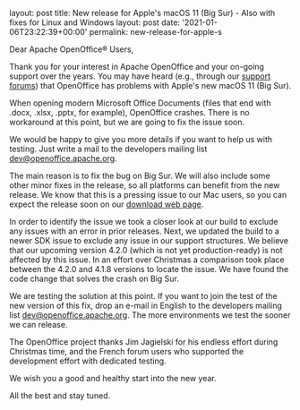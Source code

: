 layout: post
title: New release for Apple's macOS 11 (Big Sur) - Also with fixes for Linux and  Windows
layout: post
date: '2021-01-06T23:22:39+00:00'
permalink: new-release-for-apple-s

<p>Dear Apache OpenOffice® Users,</p><p>Thank you for your interest in Apache OpenOffice and your on-going support over the years. You may have heard (e.g., through our <a href="https://forum.openoffice.org/" class="external-link" rel="nofollow">support forums</a>) that OpenOffice has problems with Apple's new macOS 11 (Big Sur).</p><p>When opening modern Microsoft Office Documents (files that end with .docx, .xlsx, .pptx, for example), OpenOffice crashes. There is no workaround at this point, but we are going to fix the issue soon.</p><p>We would be happy to give you more details if you want to help us with testing. Just write a mail to the developers mailing list <a href="mailto:dev@openoffice.apache.org" class="external-link" rel="nofollow">dev@openoffice.apache.org</a>.</p><p>The main reason is to fix the bug on Big Sur. We will also include some other minor fixes in the release, so all platforms can benefit from the new release. We know that this is a pressing issue to our Mac users, so you can expect the release soon on our <a href="https://www.openoffice.org/download/" class="external-link" rel="nofollow">download web page</a>.</p><p>In order to identify the issue we took a closer look at our build to exclude any issues with an error in prior releases. Next, we updated the build to a newer SDK issue to exclude&nbsp;any issue in our support structures. We believe that our upcoming version 4.2.0 (which is not yet production-ready) is not affected by this issue. In an effort over Christmas a comparison took place between the 4.2.0 and 4.1.8 versions to locate the issue. We have found the code change that solves the crash on Big Sur.</p><p>We are testing the solution at this point. If you want to join the test of the new version of this fix, drop an e-mail in English to the developers mailing list <a href="mailto:dev@openoffice.apache.org" class="external-link" rel="nofollow">dev@openoffice.apache.org</a>. The more environments we test the sooner we can release.</p><p>The OpenOffice project thanks Jim Jagielski for his endless effort during Christmas time, and the French forum users who supported the development effort with&nbsp;dedicated testing.</p><p>We wish you a good and healthy start into the new year.
</p><p>All the best and stay tuned.</p>
